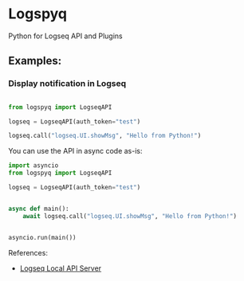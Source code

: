 # Logspyq

Python for Logseq API and Plugins


## Examples:


### Display notification in Logseq 

```python

from logspyq import LogseqAPI

logseq = LogseqAPI(auth_token="test")

logseq.call("logseq.UI.showMsg", "Hello from Python!")
```


You can use the API in async code as-is:

```python
import asyncio
from logspyq import LogseqAPI

logseq = LogseqAPI(auth_token="test")


async def main():
    await logseq.call("logseq.UI.showMsg", "Hello from Python!")


asyncio.run(main())
```

References:
- [Logseq Local API Server](https://docs.logseq.com/#/page/local%20http%20server)